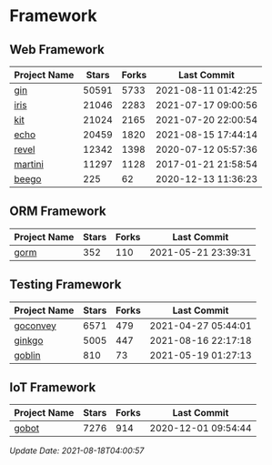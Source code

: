 # Framework

## Web Framework
| Project Name | Stars | Forks | Last Commit |
| ------------ | ----- | ----- | ----------- |
| [gin](https://github.com/gin-gonic/gin) | 50591 | 5733 | 2021-08-11 01:42:25 |
| [iris](https://github.com/kataras/iris) | 21046 | 2283 | 2021-07-17 09:00:56 |
| [kit](https://github.com/go-kit/kit) | 21024 | 2165 | 2021-07-20 22:00:54 |
| [echo](https://github.com/labstack/echo) | 20459 | 1820 | 2021-08-15 17:44:14 |
| [revel](https://github.com/revel/revel) | 12342 | 1398 | 2020-07-12 05:57:36 |
| [martini](https://github.com/go-martini/martini) | 11297 | 1128 | 2017-01-21 21:58:54 |
| [beego](https://github.com/astaxie/beego) | 225 | 62 | 2020-12-13 11:36:23 |

## ORM Framework
| Project Name | Stars | Forks | Last Commit |
| ------------ | ----- | ----- | ----------- |
| [gorm](https://github.com/jinzhu/gorm) | 352 | 110 | 2021-05-21 23:39:31 |

## Testing Framework
| Project Name | Stars | Forks | Last Commit |
| ------------ | ----- | ----- | ----------- |
| [goconvey](https://github.com/smartystreets/goconvey) | 6571 | 479 | 2021-04-27 05:44:01 |
| [ginkgo](https://github.com/onsi/ginkgo) | 5005 | 447 | 2021-08-16 22:17:18 |
| [goblin](https://github.com/franela/goblin) | 810 | 73 | 2021-05-19 01:27:13 |

## IoT Framework
| Project Name | Stars | Forks | Last Commit |
| ------------ | ----- | ----- | ----------- |
| [gobot](https://github.com/hybridgroup/gobot) | 7276 | 914 | 2020-12-01 09:54:44 |

*Update Date: 2021-08-18T04:00:57*